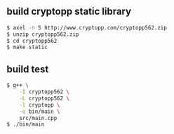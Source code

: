 
## build cryptopp static library

```bash
$ axel -n 5 http://www.cryptopp.com/cryptopp562.zip
$ unzip cryptopp562.zip
$ cd cryptopp562
$ make static
```

## build test

```bash
$ g++ \
    -I cryptopp562 \
    -L cryptopp562 \
    -l cryptopp \
    -o bin/main \
    src/main.cpp
$ ./bin/main
```

